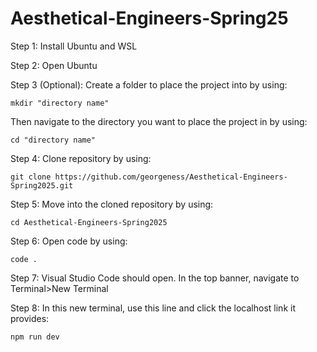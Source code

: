 # Aesthetical-Engineers-Spring25
 
Step 1: Install Ubuntu and WSL 

Step 2: Open Ubuntu

Step 3 (Optional): Create a folder to place the project into by using: 
```
mkdir "directory name"
```
Then navigate to the directory you want to place the project in by using:
```
cd "directory name"
```

Step 4: Clone repository by using: 
```
git clone https://github.com/georgeness/Aesthetical-Engineers-Spring2025.git
```

Step 5: Move into the cloned repository by using: 
```
cd Aesthetical-Engineers-Spring2025
```

Step 6: Open code by using: 
```
code .
```

Step 7: Visual Studio Code should open. In the top banner, navigate to Terminal>New Terminal

Step 8: In this new terminal, use this line and click the localhost link it provides: 
```
npm run dev
```

